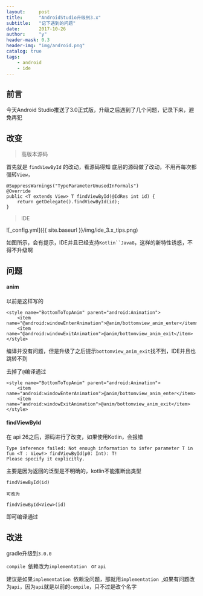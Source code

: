 ```yaml
---
layout:     post
title:      "AndroidStudio升级到3.x"
subtitle:   "记下遇到的问题"
date:       2017-10-26
author:     "y"
header-mask: 0.3
header-img: "img/android.png"
catalog: true
tags:
    - android
    - ide
---
```




## 前言

今天Android Studio推送了3.0正式版，升级之后遇到了几个问题，记录下来，避免再犯


## 改变

> 高版本源码

首先就是 `findViewById` 的改动，看源码得知
底层的源码做了改动，不用再每次都强转`View`，


    @SuppressWarnings("TypeParameterUnusedInFormals")
    @Override
    public <T extends View> T findViewById(@IdRes int id) {
        return getDelegate().findViewById(id);
    }
   
> IDE

![_config.yml]({{ site.baseurl }}/img/ide_3.x_tips.png)

如图所示，会有提示，IDE并且已经支持`Kotlin``Java8`，这样的新特性诱惑，不得不升级啊

## 问题

#### anim

以前是这样写的

    <style name="BottomToTopAnim" parent="android:Animation">
        <item name="@android:windowEnterAnimation">@anim/bottomview_anim_enter</item>
        <item name="@android:windowExitAnimation">@anim/bottomview_anim_exit</item>
    </style>

编译并没有问题，但是升级了之后提示`bottomview_anim_exit`找不到，IDE并且也跳转不到

去掉了`@`编译通过

    <style name="BottomToTopAnim" parent="android:Animation">
        <item name="android:windowEnterAnimation">@anim/bottomview_anim_enter</item>
        <item name="android:windowExitAnimation">@anim/bottomview_anim_exit</item>
    </style>
    
#### findViewById

在 api 26之后，源码进行了改变，如果使用Kotlin，会报错

	Type inference failed: Not enough information to infer parameter T in fun <T : View!> findViewById(p0: Int): T!
	Please specify it explicitly.
	
主要是因为返回的泛型是不明确的，kotlin不能推断出类型

	findViewById(id)
	
	可改为
	
	findViewById<View>(id)

即可编译通过
    
## 改进

gradle升级到`3.0.0`

`compile `依赖改为`implementation ` or `api`

建议是如果`implementation `依赖没问题，那就用`implementation `,如果有问题改为`api`，因为`api`就是以前的`compile`，只不过是改个名字




